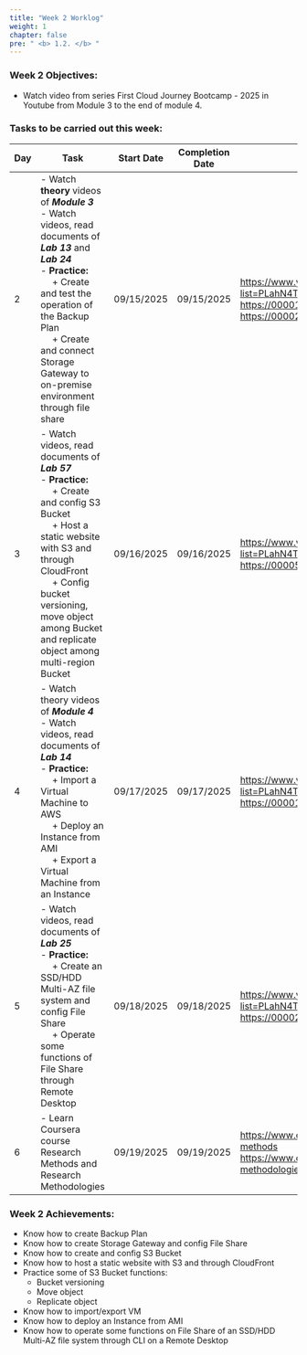 ```yaml
---
title: "Week 2 Worklog"
weight: 1
chapter: false
pre: " <b> 1.2. </b> "
---
```


### Week 2 Objectives:

* Watch video from series First Cloud Journey Bootcamp - 2025 in Youtube from Module 3 to the end of module 4.

### Tasks to be carried out this week:
| Day | Task                                                                                                                                                                                                                                                                                                            | Start Date | Completion Date | Reference Material                                                                                                                                          |
| --- | --------------------------------------------------------------------------------------------------------------------------------------------------------------------------------------------------------------------------------------------------------------------------------------------------------------- | ---------- | --------------- | ----------------------------------------------------------------------------------------------------------------------------------------------------------- |
| 2   | - Watch **theory** videos of **<i>Module 3</i>** <br> - Watch videos, read documents of **<i>Lab 13</i>** and **<i>Lab 24</i>** <br> - **Practice:** <br>&emsp; + Create and test the operation of the Backup Plan <br>&emsp; + Create and connect Storage Gateway to on-premise environment through file share | 09/15/2025 | 09/15/2025      | <https://www.youtube.com/playlist?list=PLahN4TLWtox2a3vElknwzU_urND8hLn1i> <br> <https://000013.awsstudygroup.com> <br> <https://000024.awsstudygroup.com>  |
| 3   | - Watch videos, read documents of **<i>Lab 57</i>** <br> - **Practice:** <br>&emsp; + Create and config S3 Bucket <br>&emsp; + Host a static website with S3 and through CloudFront <br>&emsp; + Config bucket versioning, move object among Bucket and replicate object among multi-region Bucket              | 09/16/2025 | 09/16/2025      | <https://www.youtube.com/playlist?list=PLahN4TLWtox2a3vElknwzU_urND8hLn1i> <br> <https://000057.awsstudygroup.com>                                          |
| 4   | - Watch theory videos of **<i>Module 4</i>** <br> - Watch videos, read documents of **<i>Lab 14</i>** <br> - **Practice:** <br>&emsp; + Import a Virtual Machine to AWS <br>&emsp; + Deploy an Instance from AMI <br>&emsp; + Export a Virtual Machine from an Instance                                         | 09/17/2025 | 09/17/2025      | <https://www.youtube.com/playlist?list=PLahN4TLWtox2a3vElknwzU_urND8hLn1i> <br> <https://000014.awsstudygroup.com>                                          |
| 5   | - Watch videos, read documents of **<i>Lab 25</i>** <br> - **Practice:** <br>&emsp; + Create an SSD/HDD Multi-AZ file system and config File Share <br>&emsp; + Operate some functions of File Share through Remote Desktop                                                                                     | 09/18/2025 | 09/18/2025      | <https://www.youtube.com/playlist?list=PLahN4TLWtox2a3vElknwzU_urND8hLn1i> <br> <https://000025.awsstudygroup.com>                                          |
| 6   | - Learn Coursera course Research Methods and Research Methodologies                                                                                                                                                                                                                                             | 09/19/2025 | 09/19/2025      | <https://www.coursera.org/learn/research-methods> <br> https://www.coursera.org/learn/research-methodologies                                                |


### Week 2 Achievements:

* Know how to create Backup Plan
* Know how to create Storage Gateway and config File Share
* Know how to create and config S3 Bucket
* Know how to host a static website with S3 and through CloudFront
* Practice some of S3 Bucket functions:
  * Bucket versioning
  * Move object 
  * Replicate object 
* Know how to import/export VM 
* Know how to deploy an Instance from AMI
* Know how to operate some functions on File Share of an SSD/HDD Multi-AZ file system through CLI on a Remote Desktop